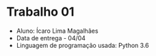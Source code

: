 # Trabalho 01

- Aluno: Ícaro Lima Magalhães
- Data de entrega - 04/04
- Linguagem de programação usada: Python 3.6
